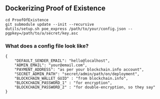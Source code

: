 ## Dockerizing Proof of Existence

```
cd ProofOfExistence
git submodule update --init --recursive
dutils/setup.sh poe_express /path/to/your/config.json --pgpkey=/path/to/a/secret/key.asc

```

### What does a config file look like?

```
{
	"DEFAULT_SENDER_EMAIL": "hello@localhost", 
	"ADMIN_EMAIL": "your@email.com", 
	"PAYMENT_ADDRESS": "as per your blockchain.info account", 
	"SECRET_ADMIN_PATH": "secret/admin/path/on/deployment",
	"BLOCKCHAIN_WALLET_GUID" : "from blockchain.info",
	"BLOCKCHAIN_PASSWORD_1" : "for encryption",
	"BLOCKCHAIN_PASSWORD_2" : "for double-encryption, so they say"
}
```